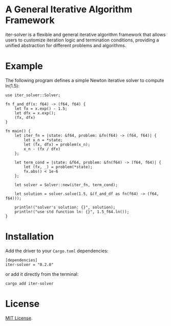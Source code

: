 # A General Iterative Algorithm Framework
iter-solver is a flexible and general iterative algorithm framework that allows users to customize iteration logic and termination conditions, providing a unified abstraction for different problems and algorithms.
# Example
The following program defines a simple Newton iterative solver to compute ln(1.5):
```no_run
use iter_solver::Solver;

fn f_and_df(x: f64) -> (f64, f64) {
    let fx = x.exp() - 1.5;
    let dfx = x.exp();
    (fx, dfx) 
}

fn main() {
    let iter_fn = |state: &f64, problem: &fn(f64) -> (f64, f64)| {
        let x_n = *state;
        let (fx, dfx) = problem(x_n);
        x_n - (fx / dfx)
    };
 
    let term_cond = |state: &f64, problem: &fn(f64) -> (f64, f64)| {
        let (fx, _) = problem(*state);
        fx.abs() < 1e-6
    };
 
    let solver = Solver::new(iter_fn, term_cond);
 
    let solution = solver.solve(1.5, &(f_and_df as fn(f64) -> (f64, f64)));
 
    println!("solver's solution: {}", solution);
    println!("use std function ln: {}", 1.5_f64.ln());
}
```
# Installation
Add the driver to your `Cargo.toml` dependencies:
```ignor
[dependencies]
iter-solver = "0.2.0"
```
or add it directly from the terminal:
```ignor
cargo add iter-solver
```

# License
[MIT License](https://github.com/Y-S-Xing/iter-solver/blob/main/LICENSE).